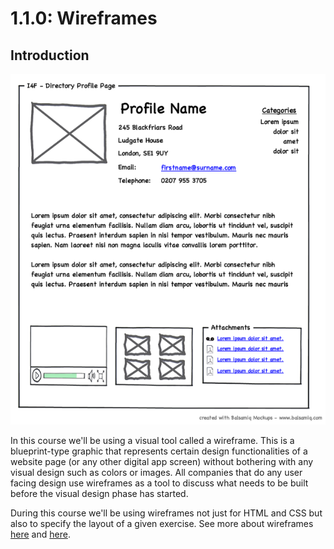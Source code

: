 # 1.1.0: Wireframes

## Introduction

![](../../.gitbook/assets/profilewireframe.png)

In this course we'll be using a visual tool called a wireframe. This is a blueprint-type graphic that represents certain design functionalities of a website page \(or any other digital app screen\) without bothering with any visual design such as colors or images. All companies that do any user facing design use wireframes as a tool to discuss what needs to be built before the visual design phase has started.

During this course we'll be using wireframes not just for HTML and CSS but also to specify the layout of a given exercise. See more about wireframes [here](https://www.experienceux.co.uk/faqs/what-is-wireframing/) and [here](https://en.wikipedia.org/wiki/Website_wireframe).

